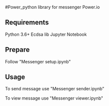 #Power_python library for messenger Power.io 

## Requirements
Python 3.6+ 
Ecdsa lib
Jupyter Notebook

## Prepare
Follow "Messenger setup.ipynb"

## Usage
To send message use "Messenger sender.ipynb"

To view message use "Messenger viewer.ipynb"







